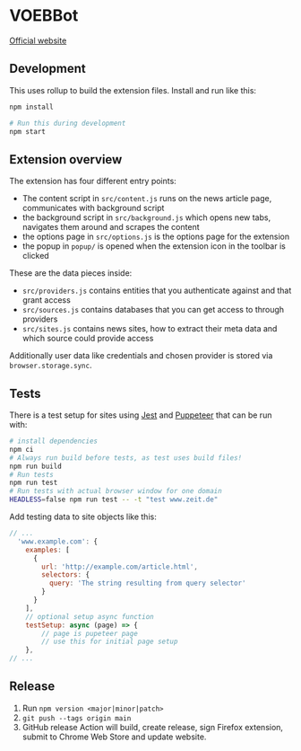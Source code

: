 # VOEBBot

[Official website](https://stefanw.github.io/voebbot/)

## Development

This uses rollup to build the extension files. Install and run like this:

```sh
npm install

# Run this during development
npm start
```

## Extension overview

The extension has four different entry points:

- The content script in `src/content.js` runs on the news article page, communicates with background script
- the background script in `src/background.js` which opens new tabs, navigates them around and scrapes the content
- the options page in `src/options.js` is the options page for the extension
- the popup in `popup/` is opened when the extension icon in the toolbar is clicked

These are the data pieces inside:

- `src/providers.js` contains entities that you authenticate against and that grant access
- `src/sources.js` contains databases that you can get access to through providers
- `src/sites.js` contains news sites, how to extract their meta data and which source could provide access

Additionally user data like credentials and chosen provider is stored via `browser.storage.sync`.


## Tests

There is a test setup for sites using [Jest](https://jestjs.io/) and [Puppeteer](https://puppeteer.github.io/puppeteer/) that can be run with:

```bash
# install dependencies
npm ci
# Always run build before tests, as test uses build files!
npm run build
# Run tests
npm run test
# Run tests with actual browser window for one domain
HEADLESS=false npm run test -- -t "test www.zeit.de"
```

Add testing data to site objects like this:

```javascript
// ...
  'www.example.com': {
    examples: [
      {
        url: 'http://example.com/article.html',
        selectors: {
          query: 'The string resulting from query selector'
        }
      }
    ],
    // optional setup async function
    testSetup: async (page) => {
        // page is pupeteer page
        // use this for initial page setup
    },
// ...
```


## Release

1. Run `npm version <major|minor|patch>`
2. `git push --tags origin main`
3. GitHub release Action will build, create release, sign Firefox extension, submit to Chrome Web Store and update website.
